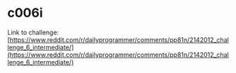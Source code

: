 # c006i

Link to challenge: [https://www.reddit.com/r/dailyprogrammer/comments/pp81n/2142012_challenge_6_intermediate/](https://www.reddit.com/r/dailyprogrammer/comments/pp81n/2142012_challenge_6_intermediate/)